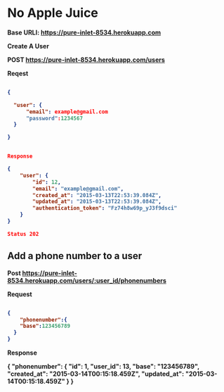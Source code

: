 <h1>No Apple Juice</h1>

<strong>Base URLI: https://pure-inlet-8534.herokuapp.com</stong>

<strong>Create A User</strong>

 <strong>POST</strong>  https://pure-inlet-8534.herokuapp.com/users

Reqest

```json

{

  "user": {
      "email": example@gmail.com
      "password":1234567
  }

}


Response

{
    "user": {
        "id": 12,
        "email": "example@gmail.com",
        "created_at": "2015-03-13T22:53:39.084Z",
        "updated_at": "2015-03-13T22:53:39.084Z",
        "authentication_token": "Fz74h8w69p_yJ3f9dsci"
    }
}

Status 202
```

<h2> Add a phone number to a user </h2>

<strong>Post</strong> https://pure-inlet-8534.herokuapp.com/users/:user_id/phonenumbers

Request
```json

{
    "phonenumber":{
    "base":123456789
  }
}   
```
Response

{
    "phonenumber": {
        "id": 1,
        "user_id": 13,
        "base": "123456789",
        "created_at": "2015-03-14T00:15:18.459Z",
        "updated_at": "2015-03-14T00:15:18.459Z"
    }
}
